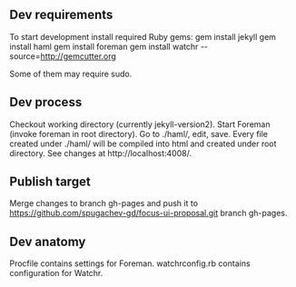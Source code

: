Dev requirements
----------------
To start development install required Ruby gems:
gem install jekyll
gem install haml
gem install foreman
gem install watchr  --source=http://gemcutter.org

Some of them may require sudo.


Dev process
-----------
Checkout working directory (currently jekyll-version2).
Start Foreman  (invoke foreman in root directory).
Go to ./haml/, edit, save.
Every file created under ./haml/ will be compiled into html and created under root directory.
See changes at http://localhost:4008/.


Publish target
--------------
Merge changes to branch gh-pages and push it to https://github.com/spugachev-gd/focus-ui-proposal.git branch gh-pages.


Dev anatomy
-----------
Procfile contains settings for Foreman.
watchrconfig.rb contains configuration for Watchr.

